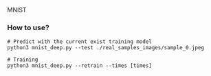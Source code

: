 MNIST

### How to use?

```sheel
# Predict with the current exist training model
python3 mnist_deep.py --test ./real_samples_images/sample_0.jpeg

# Training
python3 mnist_deep.py --retrain --times [times]

```
